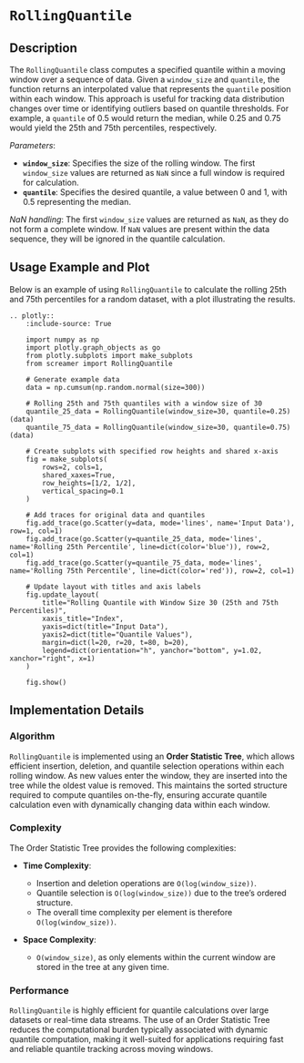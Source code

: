 # `RollingQuantile`

## Description

The `RollingQuantile` class computes a specified quantile within a moving window over a sequence of data. Given a `window_size` and `quantile`, the function returns an interpolated value that represents the `quantile` position within each window. This approach is useful for tracking data distribution changes over time or identifying outliers based on quantile thresholds. For example, a `quantile` of 0.5 would return the median, while 0.25 and 0.75 would yield the 25th and 75th percentiles, respectively. 

*Parameters*: 
- **`window_size`**: Specifies the size of the rolling window. The first `window_size` values are returned as `NaN` since a full window is required for calculation.
- **`quantile`**: Specifies the desired quantile, a value between 0 and 1, with 0.5 representing the median.

*NaN handling*: The first `window_size` values are returned as `NaN`, as they do not form a complete window. If `NaN` values are present within the data sequence, they will be ignored in the quantile calculation.

## Usage Example and Plot

Below is an example of using `RollingQuantile` to calculate the rolling 25th and 75th percentiles for a random dataset, with a plot illustrating the results.

```{eval-rst}
.. plotly::
    :include-source: True

    import numpy as np
    import plotly.graph_objects as go
    from plotly.subplots import make_subplots
    from screamer import RollingQuantile

    # Generate example data
    data = np.cumsum(np.random.normal(size=300))

    # Rolling 25th and 75th quantiles with a window size of 30
    quantile_25_data = RollingQuantile(window_size=30, quantile=0.25)(data)
    quantile_75_data = RollingQuantile(window_size=30, quantile=0.75)(data)

    # Create subplots with specified row heights and shared x-axis
    fig = make_subplots(
        rows=2, cols=1,
        shared_xaxes=True,
        row_heights=[1/2, 1/2],
        vertical_spacing=0.1
    )

    # Add traces for original data and quantiles
    fig.add_trace(go.Scatter(y=data, mode='lines', name='Input Data'), row=1, col=1)
    fig.add_trace(go.Scatter(y=quantile_25_data, mode='lines', name='Rolling 25th Percentile', line=dict(color='blue')), row=2, col=1)
    fig.add_trace(go.Scatter(y=quantile_75_data, mode='lines', name='Rolling 75th Percentile', line=dict(color='red')), row=2, col=1)

    # Update layout with titles and axis labels
    fig.update_layout(
        title="Rolling Quantile with Window Size 30 (25th and 75th Percentiles)",
        xaxis_title="Index",
        yaxis=dict(title="Input Data"),
        yaxis2=dict(title="Quantile Values"),
        margin=dict(l=20, r=20, t=80, b=20),
        legend=dict(orientation="h", yanchor="bottom", y=1.02, xanchor="right", x=1)        
    )

    fig.show()
```

## Implementation Details

### Algorithm

`RollingQuantile` is implemented using an **Order Statistic Tree**, which allows efficient insertion, deletion, and quantile selection operations within each rolling window. As new values enter the window, they are inserted into the tree while the oldest value is removed. This maintains the sorted structure required to compute quantiles on-the-fly, ensuring accurate quantile calculation even with dynamically changing data within each window.

### Complexity

The Order Statistic Tree provides the following complexities:

* **Time Complexity**: 
  - Insertion and deletion operations are `O(log(window_size))`.
  - Quantile selection is `O(log(window_size))` due to the tree’s ordered structure.
  - The overall time complexity per element is therefore `O(log(window_size))`.

* **Space Complexity**: 
  - `O(window_size)`, as only elements within the current window are stored in the tree at any given time.

### Performance

`RollingQuantile` is highly efficient for quantile calculations over large datasets or real-time data streams. The use of an Order Statistic Tree reduces the computational burden typically associated with dynamic quantile computation, making it well-suited for applications requiring fast and reliable quantile tracking across moving windows.